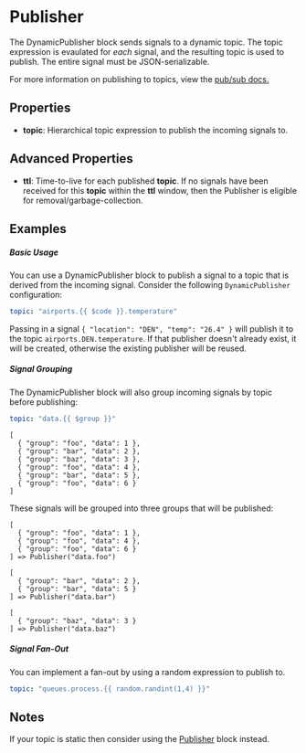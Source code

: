 Publisher
=========
The DynamicPublisher block sends signals to a dynamic topic. The topic expression is evaulated for _each_ signal, and the resulting topic is used to publish. The entire signal must be JSON-serializable. 

For more information on publishing to topics, view the [pub/sub docs.](https://docs.n.io/service-design-patterns/pub-sub.html)

Properties
----------
- **topic**: Hierarchical topic expression to publish the incoming signals to. 

Advanced Properties
---

- **ttl**: Time-to-live for each published **topic**. If no signals have been received for this **topic** within the **ttl** window, then the Publisher is eligible for removal/garbage-collection.

Examples
---

##### Basic Usage

You can use a DynamicPublisher block to publish a signal to a topic that is derived from the incoming signal. Consider the following `DynamicPublisher` configuration:

```yaml
topic: "airports.{{ $code }}.temperature"
```


Passing in a signal `{ "location": "DEN", "temp": "26.4" }` will publish it to the topic `airports.DEN.temperature`. If that publisher doesn't already exist, it will be created, otherwise the existing publisher will be reused.


##### Signal Grouping 

The DynamicPublisher block will also group incoming signals by topic before publishing:

```yaml
topic: "data.{{ $group }}"
```

```text
[
  { "group": "foo", "data": 1 },
  { "group": "bar", "data": 2 },
  { "group": "baz", "data": 3 },
  { "group": "foo", "data": 4 },
  { "group": "bar", "data": 5 },
  { "group": "foo", "data": 6 }
]
```

These signals will be grouped into three groups that will be published:

```
[
  { "group": "foo", "data": 1 },
  { "group": "foo", "data": 4 },
  { "group": "foo", "data": 6 }
] => Publisher("data.foo")
```

```
[
  { "group": "bar", "data": 2 },
  { "group": "bar", "data": 5 }
] => Publisher("data.bar")
```

```
[
  { "group": "baz", "data": 3 }
] => Publisher("data.baz")
```


##### Signal Fan-Out

You can implement a fan-out by using a random expression to publish to.

```yaml
topic: "queues.process.{{ random.randint(1,4) }}"
```

Notes
---

If your topic is static then consider using the [Publisher](publisher.md) block instead.
